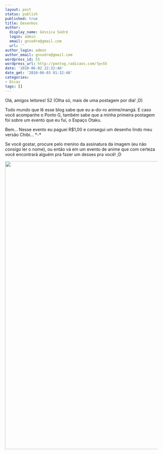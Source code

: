 ```yaml
---
layout: post
status: publish
published: true
title: Desenhos
author:
  display_name: Géssica Sodré
  login: admin
  email: gnsodre@gmail.com
  url: ''
author_login: admin
author_email: gnsodre@gmail.com
wordpress_id: 55
wordpress_url: http://pontog.radicaos.com/?p=55
date: '2010-06-02 22:32:46'
date_gmt: '2010-06-03 01:32:46'
categories:
- Dicas
tags: []
---
```

<p>Olá, amigos leitores! S2 (Olha só, mais de uma postagem por dia! ;D)</p>
<p>Todo mundo que lê esse blog sabe que eu a-do-ro anime/mangá. E caso você acompanhe o Ponto G, também sabe que a minha primeira postagem foi sobre um evento que eu fui, o Espaço Otaku.</p>
<p>Bem... Nesse evento eu paguei R$1,00 e consegui um desenho lindo meu versão Chibi... *-*</p>
<p>Se você gostar, procure pelo menino da assinatura da imagem (eu não consigo ler o nome), ou então vá em um evento de anime que com certeza você encontrará alguém pra fazer um desses pra você! ;D</p>
<p style="text-align: center;"><a href="http://pontog.radicaos.com/wp-content/uploads/2010/06/Digitalizar0001.jpg"><img class="aligncenter  wp-image-56" title="Eu Chibi" alt="" src="http://pontog.radicaos.com/wp-content/uploads/2010/06/Digitalizar0001-583x1024.jpg" width="540" height="948" /></a></p>
